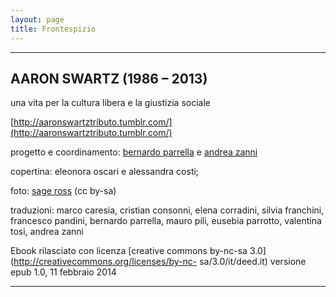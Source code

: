```yaml
---
layout: page
title: Frontespizio
---
```

* * * * *

AARON SWARTZ (1986 – 2013)
--------------------------

una vita per la cultura libera e la giustizia sociale

[http://aaronswartztributo.tumblr.com/](http://aaronswartztributo.tumblr.com/)

progetto e coordinamento: 
[bernardo parrella](mailto:bernardo.parrella@mail.com?subject=aaronsw%20ebook) 
e [andrea zanni](mailto:zanni.andrea84@gmail.com?subject=aaronsw%20ebook) 


copertina:
eleonora oscari e alessandra costi; 


foto:
[sage ross](https://commons.wikimedia.org/wiki/File:Aaron_Swartz_2_at_Boston_Wikipedia_Meetup,_2009-08-18_.jpg) (cc by-sa)


traduzioni: marco caresia, cristian consonni, elena corradini,
silvia franchini, francesco pandini, bernardo parrella, mauro pili, eusebia
parrotto, valentina tosi, andrea zanni 


Ebook rilasciato con licenza [creative
commons by-nc-sa 3.0](http://creativecommons.org/licenses/by-nc-
sa/3.0/it/deed.it) versione epub 1.0, 11 febbraio 2014

* * * * *


